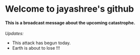 # Welcome to jayashree's github  
#### This is a broadcast message about the upcoming catastrophe.<br/>
*Updates:*  
* This attack has begun today.<br/>
* Earth is about to lose !!!  

